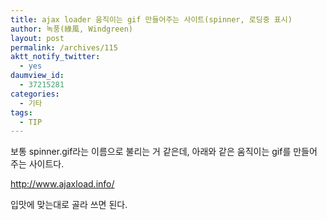 ```yaml
---
title: ajax loader 움직이는 gif 만들어주는 사이트(spinner, 로딩중 표시)
author: 녹풍(綠風, Windgreen)
layout: post
permalink: /archives/115
aktt_notify_twitter:
  - yes
daumview_id:
  - 37215281
categories:
  - 기타
tags:
  - TIP
---
```

보통 spinner.gif라는 이름으로 불리는 거 같은데, 아래와 같은 움직이는 gif를 만들어 주는 사이트다.

<http://www.ajaxload.info/>

입맛에 맞는대로 골라 쓰면 된다.